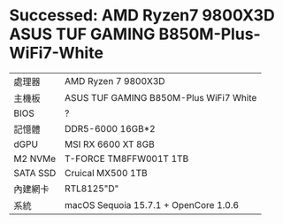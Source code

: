 # Successed: AMD Ryzen7 9800X3D ASUS TUF GAMING B850M-Plus-WiFi7-White
<table>
  <tr>
    <td>處理器</td><td>AMD Ryzen 7 9800X3D</td>
  </tr>
  <tr>
    <td>主機板</td><td>ASUS TUF GAMING B850M-Plus WiFi7 White</td>
  </tr>
  <tr>
    <td>BIOS</td><td>?</td>
  </tr>
  <tr>  
    <td>記憶體</td><td>DDR5-6000 16GB*2</td>
  </tr>
  <tr>
    <td>dGPU</td><td>MSI RX 6600 XT 8GB</td>
  </tr>
  <tr>  
    <td>M2 NVMe</td><td>T-FORCE TM8FFW001T 1TB</td>
  </tr>
  <tr>  
    <td>SATA SSD</td><td>Cruical MX500 1TB</td>
  </tr>
  <tr>
    <td>內建網卡</td><td>RTL8125"D"</td>
  </tr>  
  <tr>
    <td>系統</td><td>macOS Sequoia 15.7.1 + OpenCore 1.0.6</td>
  </tr>  
</table>
